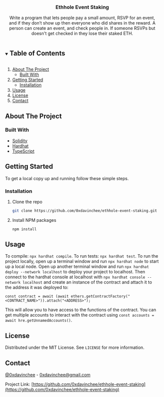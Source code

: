 <br />
<p align="center">
  <h3 align="center">Ethhole Event Staking</h3>

  <p align="center">
    Write a program that lets people pay a small amount, RSVP for an event, and if they don’t show up then everyone who did shares in the reward. A person can create an event, and check people in. If someone RSVPs but doesn't get checked in they lose their staked ETH.
  </p>
</p>

<!-- TABLE OF CONTENTS -->
<details open="open">
  <summary><h2 style="display: inline-block">Table of Contents</h2></summary>
  <ol>
    <li>
      <a href="#about-the-project">About The Project</a>
      <ul>
        <li><a href="#built-with">Built With</a></li>
      </ul>
    </li>
    <li>
      <a href="#getting-started">Getting Started</a>
      <ul>
        <li><a href="#installation">Installation</a></li>
      </ul>
    </li>
    <li><a href="#usage">Usage</a></li>
    <li><a href="#license">License</a></li>
    <li><a href="#contact">Contact</a></li>
  </ol>
</details>

<!-- ABOUT THE PROJECT -->

## About The Project

### Built With

- [Solidity](https://soliditylang.org/)
- [Hardhat](https://hardhat.org/)
- [TypeScript](https://www.typescriptlang.org/)

<!-- GETTING STARTED -->

## Getting Started

To get a local copy up and running follow these simple steps.

### Installation

1. Clone the repo
   ```sh
   git clone https://github.com/0xdavinchee/ethhole-event-staking.git
   ```
2. Install NPM packages
   ```sh
   npm install
   ```

<!-- USAGE EXAMPLES -->

## Usage

To compile: `npx hardhat compile`.
To run tests: `npx hardhat test`.
To run the project locally, open up a terminal window and run `npx hardhat node` to start up a local node. Open up another terminal window and run `npx hardhat deploy --network localhost` to deploy your project to localhost. Then connect to the hardhat console at localhost with `npx hardhat console --network localhost` and create an instance of the contract and attach it to the address it was deployed to:

```
const contract = await (await ethers.getContractFactory("<CONTRACT_NAME>")).attach("<ADDRESS>");

```

This will allow you to have access to the functions of the contract. You can get multiple accounts to interact with the contract using `const accounts = await hre.getUnnamedAccounts()`.

<!-- LICENSE -->

## License

Distributed under the MIT License. See `LICENSE` for more information.

<!-- CONTACT -->

## Contact

[@0xdavinchee](https://twitter.com/@0xdavinchee) - 0xdavinchee@gmail.com

Project Link: [https://github.com/0xdavinchee/ethhole-event-staking](https://github.com/0xdavinchee/ethhole-event-staking)
